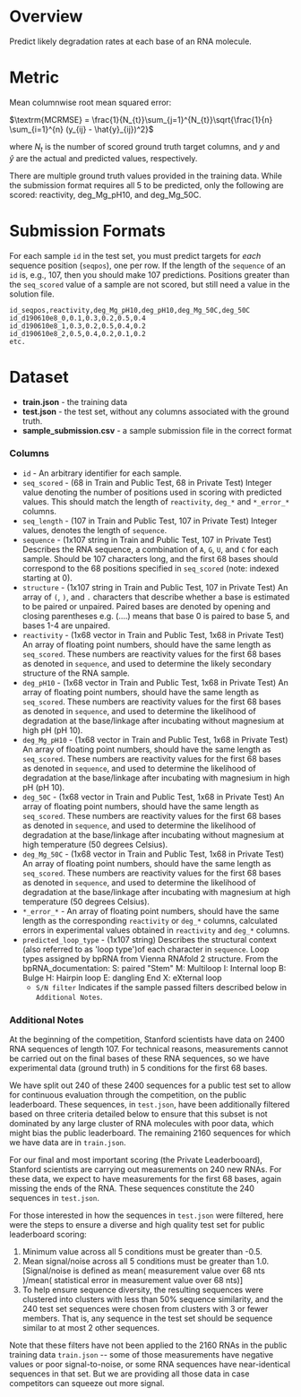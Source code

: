 # Overview

Predict likely degradation rates at each base of an RNA molecule.

# Metric

Mean columnwise root mean squared error:

$\textrm{MCRMSE} = \frac{1}{N_{t}}\sum_{j=1}^{N_{t}}\sqrt{\frac{1}{n} \sum_{i=1}^{n} (y_{ij} - \hat{y}_{ij})^2}$

where $N_{t}$ is the number of scored ground truth target columns, and $y$ and $\hat{y}$ are the actual and predicted values, respectively.

There are multiple ground truth values provided in the training data. While the submission format requires all 5 to be predicted, only the following are scored: reactivity, deg_Mg_pH10, and deg_Mg_50C.

# Submission Formats

For each sample `id` in the test set, you must predict targets for *each* sequence position (`seqpos`), one per row. If the length of the `sequence` of an `id` is, e.g., 107, then you should make 107 predictions. Positions greater than the `seq_scored` value of a sample are not scored, but still need a value in the solution file.

```csv
id_seqpos,reactivity,deg_Mg_pH10,deg_pH10,deg_Mg_50C,deg_50C
id_d190610e8_0,0.1,0.3,0.2,0.5,0.4
id_d190610e8_1,0.3,0.2,0.5,0.4,0.2
id_d190610e8_2,0.5,0.4,0.2,0.1,0.2
etc.
```

# Dataset 

- **train.json** - the training data
- **test.json** - the test set, without any columns associated with the ground truth.
- **sample_submission.csv** - a sample submission file in the correct format

### Columns

- `id` - An arbitrary identifier for each sample.
- `seq_scored` - (68 in Train and Public Test, 68 in Private Test) Integer value denoting the number of positions used in scoring with predicted values. This should match the length of `reactivity`, `deg_*` and `*_error_*` columns.
- `seq_length` - (107 in Train and Public Test, 107 in Private Test) Integer values, denotes the length of `sequence`.
- `sequence` - (1x107 string in Train and Public Test, 107 in Private Test) Describes the RNA sequence, a combination of `A`, `G`, `U`, and `C` for each sample. Should be 107 characters long, and the first 68 bases should correspond to the 68 positions specified in `seq_scored` (note: indexed starting at 0).
- `structure` - (1x107 string in Train and Public Test, 107 in Private Test) An array of `(`, `)`, and `.` characters that describe whether a base is estimated to be paired or unpaired. Paired bases are denoted by opening and closing parentheses e.g. (....) means that base 0 is paired to base 5, and bases 1-4 are unpaired.
- `reactivity` - (1x68 vector in Train and Public Test, 1x68 in Private Test) An array of floating point numbers, should have the same length as `seq_scored`. These numbers are reactivity values for the first 68 bases as denoted in `sequence`, and used to determine the likely secondary structure of the RNA sample.
- `deg_pH10` - (1x68 vector in Train and Public Test, 1x68 in Private Test) An array of floating point numbers, should have the same length as `seq_scored`. These numbers are reactivity values for the first 68 bases as denoted in `sequence`, and used to determine the likelihood of degradation at the base/linkage after incubating without magnesium at high pH (pH 10).
- `deg_Mg_pH10` - (1x68 vector in Train and Public Test, 1x68 in Private Test) An array of floating point numbers, should have the same length as `seq_scored`. These numbers are reactivity values for the first 68 bases as denoted in `sequence`, and used to determine the likelihood of degradation at the base/linkage after incubating with magnesium in high pH (pH 10).
- `deg_50C` - (1x68 vector in Train and Public Test, 1x68 in Private Test) An array of floating point numbers, should have the same length as `seq_scored`. These numbers are reactivity values for the first 68 bases as denoted in `sequence`, and used to determine the likelihood of degradation at the base/linkage after incubating without magnesium at high temperature (50 degrees Celsius).
- `deg_Mg_50C` - (1x68 vector in Train and Public Test, 1x68 in Private Test) An array of floating point numbers, should have the same length as `seq_scored`. These numbers are reactivity values for the first 68 bases as denoted in `sequence`, and used to determine the likelihood of degradation at the base/linkage after incubating with magnesium at high temperature (50 degrees Celsius).
- `*_error_*` - An array of floating point numbers, should have the same length as the corresponding `reactivity` or `deg_*` columns, calculated errors in experimental values obtained in `reactivity` and `deg_*` columns.
- `predicted_loop_type` - (1x107 string) Describes the structural context (also referred to as 'loop type')of each character in `sequence`. Loop types assigned by bpRNA from Vienna RNAfold 2 structure. From the bpRNA_documentation: S: paired "Stem" M: Multiloop I: Internal loop B: Bulge H: Hairpin loop E: dangling End X: eXternal loop
    - `S/N filter` Indicates if the sample passed filters described below in `Additional Notes`.

### Additional Notes

At the beginning of the competition, Stanford scientists have data on 2400 RNA sequences of length 107. For technical reasons, measurements cannot be carried out on the final bases of these RNA sequences, so we have experimental data (ground truth) in 5 conditions for the first 68 bases.

We have split out 240 of these 2400 sequences for a public test set to allow for continuous evaluation through the competition, on the public leaderboard. These sequences, in `test.json`, have been additionally filtered based on three criteria detailed below to ensure that this subset is not dominated by any large cluster of RNA molecules with poor data, which might bias the public leaderboard. The remaining 2160 sequences for which we have data are in `train.json`.

For our final and most important scoring (the Private Leaderbooard), Stanford scientists are carrying out measurements on 240 new RNAs. For these data, we expect to have measurements for the first 68 bases, again missing the ends of the RNA. These sequences constitute the 240 sequences in `test.json`.

For those interested in how the sequences in `test.json` were filtered, here were the steps to ensure a diverse and high quality test set for public leaderboard scoring:

1. Minimum value across all 5 conditions must be greater than -0.5.
2. Mean signal/noise across all 5 conditions must be greater than 1.0. [Signal/noise is defined as mean( measurement value over 68 nts )/mean( statistical error in measurement value over 68 nts)]
3. To help ensure sequence diversity, the resulting sequences were clustered into clusters with less than 50% sequence similarity, and the 240 test set sequences were chosen from clusters with 3 or fewer members. That is, any sequence in the test set should be sequence similar to at most 2 other sequences.

Note that these filters have not been applied to the 2160 RNAs in the public training data `train.json` -- some of those measurements have negative values or poor signal-to-noise, or some RNA sequences have near-identical sequences in that set. But we are providing all those data in case competitors can squeeze out more signal.
